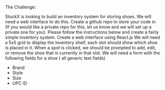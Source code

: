 The Challenge:

StockX is looking to build an inventory system for storing shoes. We will need a web interface to
do this. Create a github repo to store your code in (If you would like a private repo for this, let us
know and we will set up a private one for you). Please follow the instructions below and create a
fairly simple inventory system.
Create a web interface using React.js
We will need a 5x5 grid to display the inventory shelf, each slot should show which shoe is
placed in it.
When a spot is clicked, we should be prompted to add, edit, or remove the shoe that is currently
in that slot.
We will need a form with the following fields for a shoe ( all generic text fields)
- Brand
- Style
- Size
- UPC ID
